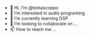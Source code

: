 - 👋 Hi, I’m @tomascoppo
- 👀 I’m interested in audio programing
- 🌱 I’m currently learning DSP
- 💞️ I’m looking to collaborate on ...
- 📫 How to reach me ...

<!---
tomascoppo/tomascoppo is a ✨ special ✨ repository because its `README.md` (this file) appears on your GitHub profile.
You can click the Preview link to take a look at your changes.
--->

